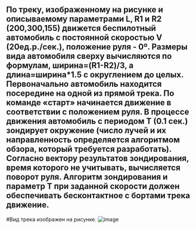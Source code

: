 ## По треку, изображенному на рисунке и описываемому параметрами L, R1 и R2 (200,300,155) движется беспилотный автомобиль с постоянной скоростью V (20ед.р./сек.), положение руля - 0º. Размеры вида автомобиля сверху вычисляются по формулам, ширина=(R1-R2)/3, а длина=ширина*1.5 с округлением до целых. Первоначально автомобиль находится посередине на одной из прямой трека. По команде «старт» начинается движение в соответствии с положением руля. В процессе движения автомобиль с периодом T (0.1 сек.) зондирует окружение (число лучей и их направленность определяется алгоритмом обзора, который требуется разработать). Согласно вектору результатов зондирования, время которого не учитывать, вычисляется поворот руля. Алгоритм зондирования и параметр T при заданной скорости должен обеспечивать бесконтактное с бортами трека движение.
#Вид трека изображен на рисунке.
![image](https://github.com/suzzerain/OOP_Labs/assets/101402419/c2197980-16e6-4732-a0fb-8aa409fe5029)
